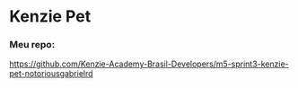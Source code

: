 # Kenzie Pet

### Meu repo:
https://github.com/Kenzie-Academy-Brasil-Developers/m5-sprint3-kenzie-pet-notoriousgabrielrd